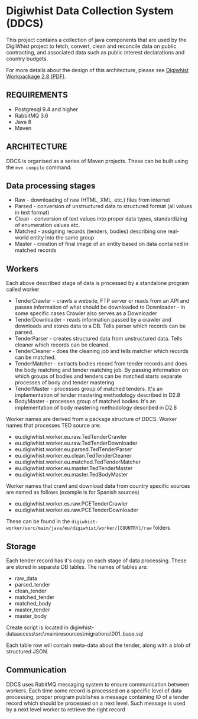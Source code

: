Digiwhist Data Collection System (DDCS)
=======================================

This project contains a collection of java components that are used by the DigiWhist project to fetch, convert, clean and reconcile data on public contracting, and associated data such as public interest declarations and country budgets. 

For more details about the design of this architecture, please see [Digiwhist Workpackage 2.8 (PDF)](https://github.com/digiwhist/wp2_documents/blob/master/d2_8.pdf).

REQUIREMENTS
-------------------------------------------------------
- Postgresql 9.4 and higher
- RabbitMQ 3.6
- Java 8
- Maven

ARCHITECTURE
-------------------------------------------------------
DDCS is organised as a series of Maven projects. These can be built using the `mvn compile` command. 

Data processing stages
-------------------------------------------------------

* Raw - downloading of raw (HTML, XML, etc.) files from internet
* Parsed - conversion of unstructured data to structured format (all values in text format)
* Clean - conversion of text values into proper data types, standardizing of enumeration values etc.
* Matched - assigning records (tenders, bodies) describing one real-world entity into the same group
* Master - creation of final image of an entity based on data contained in matched records

Workers
-------------------------------------------------------
Each above described stage of data is processed by a standalone program called worker

- TenderCrawler - crawls a website, FTP server or reads from an API and passes information of what should be downloaded to Downloader
                 - in some specific cases Crawler also serves as a Downloader
- TenderDownloader - reads information passed by a crawler and downloads and stores data to a DB. Tells parser which records can be parsed.
- TenderParser - creates structured data from unstructured data. Tells cleaner which records can be cleaned.
- TenderCleaner - does the cleaning job and tells matcher which records can be matched.
- TenderMatcher - extracts bodies record from tender records and does the body matching and tender matching job. By passing information on which groups of bodies and tenders can be matched starts separate processes of body and tender mastering
- TenderMaster - processes group of matched tenders. It's an implementation of tender mastering methodology described in D2.8
- BodyMaster - processes group of matched bodies. It's an implementation of body mastering methodology described in D2.8

Worker names are derived from a package structure of DDCS. Worker names that processes TED source are: 

- eu.digiwhist.worker.eu.raw.TedTenderCrawler
- eu.digiwhist.worker.eu.raw.TedTenderDownloader
- eu.digiwhist.worker.eu.parsed.TedTenderParser
- eu.digiwhist.worker.eu.clean.TedTenderCleaner
- eu.digiwhist.worker.eu.matched.TedTenderMatcher
- eu.digiwhist.worker.eu.master.TedTenderMaster
- eu.digiwhist.worker.eu.master.TedBodyMaster

Worker names that crawl and download data from country specific sources are named as follows (example is for Spanish sources)

- eu.digiwhist.worker.es.raw.PCETenderCrawler
- eu.digiwhist.worker.es.raw.PCETenderDownloader

These can be found in the `digiwhist-worker/serc/main/java/eu/digiwhist/worker/[COUNTRY]/raw` folders

Storage
-------------------------------------------------------
Each tender record has it's copy on each stage of data processing. These are stored in separate DB tables. The names of tables are:

- raw_data
- parsed_tender
- clean_tender
- matched_tender
- matched_body
- master_tender
- master_body

Create script is located in digiwhist-dataaccess\src\main\resources\migrations\001_base.sql

Each table row will contain meta-data about the tender, along with a blob of structured JSON. 

Communication
-------------------------------------------------------
DDCS uses RabitMQ messaging system to ensure communication between workers.
Each time some record is processed on a specific level of data processing, proper program publishes a message containing ID of a tender record which should be processed on a next level. Such message is used by a next level worker to retrieve the right record
